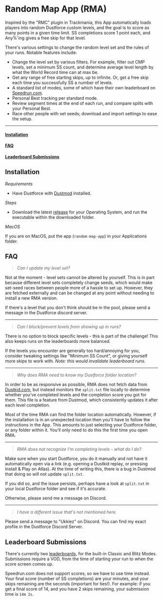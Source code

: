 # Random Map App (RMA)

Inspired by the "RMC" plugin in Trackmania, this App automatically loads players
into random Dustforce custom levels, and the goal is to score as many points in
a given time limit. SS completions score 1 point each, and Any%'ing gives a free
skip for that level.

There's various settings to change the random level set and the rules of your
runs. Notable features include:
- Change the level set by various filters. For example, filter out CMP levels, set a minimum SS count, and determine average level length by what the World Record time can at max be.
- Get any range of free starting skips, up to infinite. Or, get a free skip each time you successfully SS a number of levels.
- A standard list of modes, some of which have their own leaderboard on [Speedrun.com](https://www.speedrun.com/dustforce_dx).
- Personal Best tracking per standard mode.
- Review segment times at the end of each run, and compare splits with your Personal Best.
- Race other people with set seeds; download and import settings to ease the setup.

---

#### [Installation](#installation-heading)

#### [FAQ](#faq-heading)

#### [Leaderboard Submissions](#leaderboard-submissions-heading)

## <a id="installation-heading"></a> Installation

*Requirements*

- Have Dustforce with [Dustmod](http://dustmod.com/) installed.

*Steps*
- Download the latest [release](https://github.com/ukkiez/Dustforce-random-map-app/releases) for your Operating System, and run the executable within the downloaded folder.

*MacOS*

If you are on MacOS, put the app (`random-map-app`) in your Applications folder.

## <a id="faq-heading"></a> FAQ
> *Can I update my level set?*

Not at the moment - level sets cannot be altered by yourself. This is in part because different level sets completely change seeds, which would make set-seed races between people more of a hassle to set up. However, they are fetched externally and can be changed at any point without needing to install a new RMA version.

If there's a level that you don't think should be in the pool, please send a message in the Dustforce discord server.

---
> *Can I block/prevent levels from showing up in runs?*

There is no option to block specific levels - this is part of the challenge! This also keeps runs on the leaderboards more balanced.

If the levels you encounter are generally too hard/annoying for you, consider tweaking settings like "Minimum SS Count", or giving yourself more skips to work with. *Note: this would invalidate leaderboard runs.*

___
> *Why does RMA need to know my Dustforce folder location?*

In order to be as responsive as possible, RMA does not fetch data from [Dustkid.com](https://dustkid.com), but instead monitors the `split.txt` file locally to determine whether you've completed levels and the completion score you got for them. This file is a feature from Dustmod, which consistently updates it after each level completion.

Most of the time RMA can find the folder location automatically. However, if the installation is in an unexpected location then you'll have to follow the instructions in the App. This amounts to just selecting your Dustforce folder, or any folder within it. You'll only need to do this the first time you open RMA.

---
> *RMA does not recognize I'm completing levels - what do I do?*

Make sure when you start Dustforce, you do it manually and not have it automatically open via a link (e.g. opening a Dustkid replay, or pressing Install & Play on Atlas). At the time of writing this, there is a bug in Dustmod that doing so will not update `split.txt`.

If you did so, and the issue persists, perhaps have a look at `split.txt` in your local Dustforce folder and see if it's accurate.

Otherwise, please send me a message on Discord.

___
> *I have a different issue that's not mentioned here.*

Please send a message to "Ukkiez" on Discord. You can find my exact profile in the Dustforce Discord Server.

## <a id="leaderboard-submissions-heading"></a> Leaderboard Submissions
There's currently two [leaderboards](https://www.speedrun.com/dustforce_dx?h=random-map-challenge-classic&x=xd1p77zd-rn1ygm1n.qyz44r21), for the built-in Classic and Blitz Modes. Submissions require a VOD, from the time of starting your run to when the score screen comes up.

Speedrun.com does not support scores, so we have to use time instead. Your final score (number of SS completions) are your minutes, and your skips remaining are the seconds (important for ties!). For example: if you get a final score of 14, and you have 2 skips remaining, your submission time is `14m 2s`.
